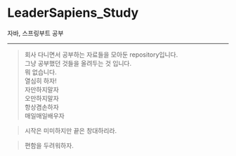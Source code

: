 # LeaderSapiens_Study
자바, 스프링부트 공부
***
>회사 다니면서 공부하는 자료들을 모아둔 repository입니다.  
>그냥 공부했던 것들을 올려두는 것 입니다.  
>뭐 없습니다.  
>열심히 하자!  
>자만하지말자  
>오만하지말자  
>항상겸손하자  
>매일매일배우자  

>시작은 미미하지만 끝은 창대하리라.  
  
>편함을 두려워하자.
